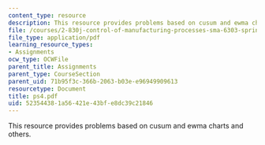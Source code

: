 ```yaml
---
content_type: resource
description: This resource provides problems based on cusum and ewma charts and others.
file: /courses/2-830j-control-of-manufacturing-processes-sma-6303-spring-2008/523544381a56421e43bfe8dc39c21846_ps4.pdf
file_type: application/pdf
learning_resource_types:
- Assignments
ocw_type: OCWFile
parent_title: Assignments
parent_type: CourseSection
parent_uid: 71b95f3c-366b-2063-b03e-e96949909613
resourcetype: Document
title: ps4.pdf
uid: 52354438-1a56-421e-43bf-e8dc39c21846
---
```

This resource provides problems based on cusum and ewma charts and others.

